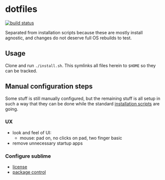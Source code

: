# dotfiles
[![build status](https://secure.travis-ci.org/clux/dotfiles.svg)](http://travis-ci.org/clux/dotfiles)

Separated from installation scripts because these are mostly install agnostic, and changes do not deserve full OS rebuilds to test.

## Usage
Clone and run `./install.sh`. This symlinks all files herein to `$HOME` so they can be tracked.

## Manual configuration steps
Some stuff is still manually configured, but the remaining stuff is all setup in such a way that they can be done while the standard [installation scripts](https://github.com/clux/dotclux) are going.

### UX

- look and feel of UI:
  * mouse: pad on, no clicks on pad, two finger basic
- remove unnecessary startup apps

### Configure sublime

- [license](https://mail.google.com/mail/u/0/#search/sublime+license/13a942d72a211e81)
- [package control](https://packagecontrol.io/installation)
